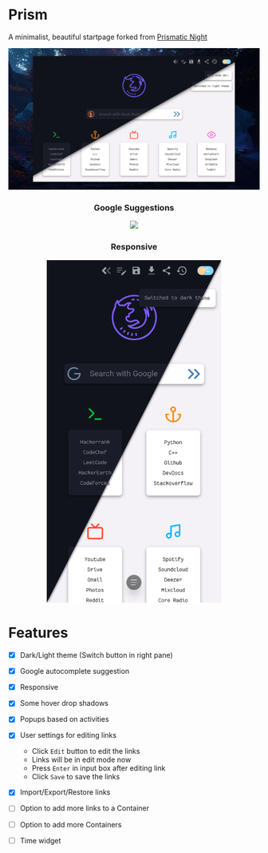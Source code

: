# Prism

A minimalist, beautiful startpage forked from [Prismatic Night](https://github.com/3r3bu5x9/Prismatic-Night)


<p align="center"><img src="./assets/preview.png"></p>

<h3 align="center">Google Suggestions</h3>
<p align="center"><img src="./assets/suggestion.png"></p>

<h3 align="center">Responsive</h3>
<p align="center"><img src="./assets/android.png" width="350"></p>

# Features

- [x] Dark/Light theme (Switch button in right pane)

- [x] Google autocomplete suggestion

- [x] Responsive

- [x] Some hover drop shadows

- [x] Popups based on activities

- [x] User settings for editing links

  - Click `Edit` button to edit the links
  - Links will be in edit mode now
  - Press `Enter` in input box after editing link
  - Click `Save` to save the links

- [x] Import/Export/Restore links

- [ ] Option to add more links to a Container

- [ ] Option to add more Containers

- [ ] Time widget
